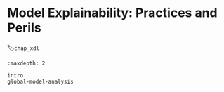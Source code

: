 # Model Explainability: Practices and Perils

:label:`chap_xdl`

```toc
:maxdepth: 2

intro
global-model-analysis
```

